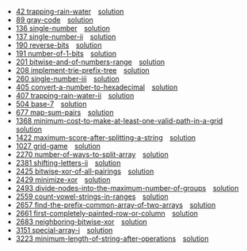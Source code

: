
* [42 trapping-rain-water](https://leetcode.com/problems/trapping-rain-water/description/)&emsp;[solution](42.cpp)
* [89 gray-code](https://leetcode.com/problems/gray-code/description/)&emsp;[solution](89.cpp)
* [136 single-number](https://leetcode.com/problems/single-number/description/)&emsp;[solution](136.cpp)
* [137 single-number-ii](https://leetcode.com/problems/single-number-ii/description/)&emsp;[solution](137.cpp)
* [190 reverse-bits](https://leetcode.com/problems/reverse-bits/description/)&emsp;[solution](190.cpp)
* [191 number-of-1-bits](https://leetcode.com/problems/number-of-1-bits/description/)&emsp;[solution](191.cpp)
* [201 bitwise-and-of-numbers-range](https://leetcode.com/problems/bitwise-and-of-numbers-range/description/)&emsp;[solution](201.cpp)
* [208 implement-trie-prefix-tree](https://leetcode.com/problems/implement-trie-prefix-tree/description/)&emsp;[solution](208.cpp)
* [260 single-number-iii](https://leetcode.com/problems/single-number-iii/description/)&emsp;[solution](260.cpp)
* [405 convert-a-number-to-hexadecimal](https://leetcode.com/problems/convert-a-number-to-hexadecimal/description/)&emsp;[solution](405.cpp)
* [407 trapping-rain-water-ii](https://leetcode.com/problems/trapping-rain-water-ii/description/)&emsp;[solution](407.cpp)
* [504 base-7](https://leetcode.com/problems/base-7/description/)&emsp;[solution](504.cpp)
* [677 map-sum-pairs](https://leetcode.com/problems/map-sum-pairs/description/)&emsp;[solution](677.cpp)
* [1368 minimum-cost-to-make-at-least-one-valid-path-in-a-grid](https://leetcode.com/problems/minimum-cost-to-make-at-least-one-valid-path-in-a-grid/description/)&emsp;[solution](1368.cpp)
* [1422 maximum-score-after-splitting-a-string](https://leetcode.com/problems/maximum-score-after-splitting-a-string/description/)&emsp;[solution](1422.cpp)
* [1027 grid-game](https://leetcode.com/problems/grid-game/description/)&emsp;[solution](2017.cpp)
* [2270 number-of-ways-to-split-array](https://leetcode.com/problems/number-of-ways-to-split-array/description/)&emsp;[solution](2270.cpp)
* [2381 shifting-letters-ii](https://leetcode.com/problems/shifting-letters-ii/description/)&emsp;[solution](2381.cpp)
* [2425 bitwise-xor-of-all-pairings](https://leetcode.com/problems/bitwise-xor-of-all-pairings/description/)&emsp;[solution](2425.cpp)
* [2429 minimize-xor](https://leetcode.com/problems/minimize-xor/description/)&emsp;[solution](2429.cpp)
* [2493 divide-nodes-into-the-maximum-number-of-groups](https://leetcode.com/problems/divide-nodes-into-the-maximum-number-of-groups/description/)&emsp;[solution](2493.cpp)
* [2559 count-vowel-strings-in-ranges](https://leetcode.com/problems/count-vowel-strings-in-ranges/description/)&emsp;[solution](2559.cpp)
* [2657 find-the-prefix-common-array-of-two-arrays](https://leetcode.com/problems/find-the-prefix-common-array-of-two-arrays/description/)&emsp;[solution](2657.cpp)
* [2661 first-completely-painted-row-or-column](https://leetcode.com/problems/first-completely-painted-row-or-column/description/)&emsp;[solution](2661.cpp)
* [2683 neighboring-bitwise-xor](https://leetcode.com/problems/neighboring-bitwise-xor/description/)&emsp;[solution](2683.cpp)
* [3151 special-array-i](https://leetcode.com/problems/special-array-i/description/)&emsp;[solution](3151.cpp)
* [3223 minimum-length-of-string-after-operations](https://leetcode.com/problems/minimum-length-of-string-after-operations/description/)&emsp;[solution](3223.cpp)
 
